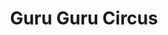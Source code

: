 --- 
title: "Guru Guru Circus"
publishdate: "2019-9-21T16:48:46+02:00"
src: "https://365manga.net/manga/guru-guru-circus"
image: "https://data.365manga.net/images/thumbnails/1770-guru-guru-circus.jpg"
description: "A series of mysterious murders without injury are happening in Tokyo, how will Kumoi Soutarou react to them? A Oneshot from Miracle Jump!"
---